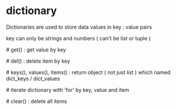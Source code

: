 # dictionary

Dictionaries are used to store data values in key : value pairs

key can only be strings and numbers ( can't be list or tuple )

\# get() : get value by key

\# del() : delete item by key

\#  keys(), values(), items() : return object ( not just list ) which named dict_keys / dict_values

\# iterate dictionary with 'for' by key, value and item

\# clear() : delete all items

